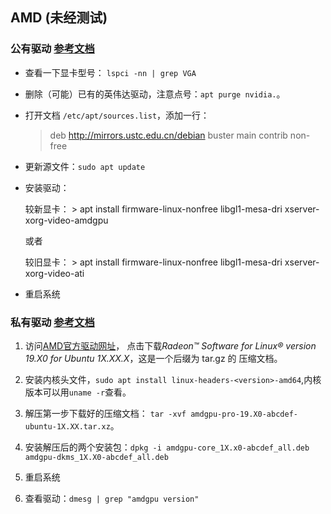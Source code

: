 ## AMD (未经测试)

### 公有驱动 [参考文档](https://wiki.debian.org/AtiHowTo)

- 查看一下显卡型号： `lspci -nn | grep VGA`

 

- 删除（可能）已有的英伟达驱动，注意点号：`apt purge nvidia.`。

- 打开文档 `/etc/apt/sources.list`，添加一行：

  >  deb http://mirrors.ustc.edu.cn/debian buster main contrib non-free
  
- 更新源文件：`sudo apt update`

- 安装驱动：
 
  较新显卡： > apt install firmware-linux-nonfree libgl1-mesa-dri xserver-xorg-video-amdgpu 
 
  或者
 
  较旧显卡： > apt install firmware-linux-nonfree libgl1-mesa-dri xserver-xorg-video-ati
  
- 重启系统
  

### 私有驱动 [参考文档](https://wiki.debian.org/AMDGPUDriverOnStretchAndBuster2)

1. 访问[AMD官方驱动网址](https://www.amd.com/en/support/kb/release-notes/rn-amdgpu-unified-linux)，
  点击下载*Radeon™ Software for Linux® version 19.X0 for Ubuntu 1X.XX.X*，这是一个后缀为 tar.gz 的
  压缩文档。
  
2. 安装内核头文件，`sudo apt install linux-headers-<version>-amd64`,内核版本可以用`uname -r`查看。

3. 解压第一步下载好的压缩文档： `tar -xvf amdgpu-pro-19.X0-abcdef-ubuntu-1X.XX.tar.xz`。

4. 安装解压后的两个安装包：`dpkg -i amdgpu-core_1X.x0-abcdef_all.deb amdgpu-dkms_1X.X0-abcdef_all.deb`

5. 重启系统

6. 查看驱动：`dmesg | grep "amdgpu version"`
